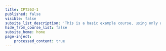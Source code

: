 ```yaml
---
title: CPT363-1
published: false
visible: false
subsite_list_description: 'This is a basic example course, using only a small number of page types and features.'
hide_from_course_list: false
subsite_home: home
page-inject:
    processed_content: true
---
```


